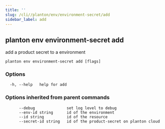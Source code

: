```yaml
---
title: ''
slug: /cli//planton/env/environment-secret/add
sidebar_label: add
---
```

## planton env environment-secret add

add a product secret to a environment

```
planton env environment-secret add [flags]
```

### Options

```
  -h, --help   help for add
```

### Options inherited from parent commands

```
      --debug              set log level to debug
      --env-id string      id of the environment
      --id string          id of the resource
      --secret-id string   id of the product-secret on planton cloud
```

